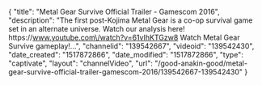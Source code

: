 {
    "title": "Metal Gear Survive Official Trailer - Gamescom 2016",
    "description": "The first post-Kojima Metal Gear is a co-op survival game set in an alternate universe. Watch our analysis here! https:\/\/www.youtube.com\/watch?v=61vIhKTGzw8 Watch Metal Gear Survive gameplay!...",
    "channelid": "139542667",
    "videoid": "139542430",
    "date_created": "1517872866",
    "date_modified": "1517872866",
    "type": "captivate",
    "layout": "channelVideo",
    "url": "\/good-anakin-good\/metal-gear-survive-official-trailer-gamescom-2016\/139542667-139542430"
}